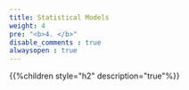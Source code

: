 ```yaml
---
title: Statistical Models
weight: 4
pre: "<b>4. </b>"
disable_comments : true
alwaysopen : true
---
```






{{%children style="h2" description="true"%}}